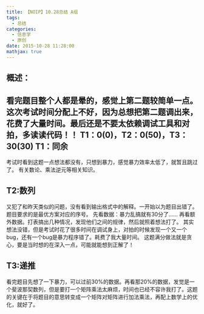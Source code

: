 ```yaml
---
title: 【NOIP】10.28总结 A组
tags:
  - 总结
categories:
  - 信息学
  - 原创
date: 2015-10-28 11:28:00
mathjax: true
---
```

概述：
--
看完题目整个人都是晕的，感觉上第二题较简单一点。
这次考试时间分配上不好，因为总想把第二题调出来，花费了大量时间。最后还是不要太依赖调试工具和对拍，多读读代码！！
T1：0(0)，T2：0(50)，T3：30(30)
T1：同余 
--
考试时看到这题一点想法都没有，只想到暴力，感觉暴力效率太低了，就暂且跳过了。
有关数论、乘法逆元等相关知识。

T2:数列
--
又犯了和昨天类似的问题，没有看到输出格式中的解释。一开始以为题目出错了。题目要求的是最优方案对应的序号。
先看数据：暴力乱搞就有30分了......
再看额外数据。打表搞出几种情况，发现他们之间的规律，然后就照着想法打了。
其实想法没错，但是考试时花了很多时间在调试身上，对拍的时候发现一个又一个bug，还有一个bug是暴力程序错了。耗费了我大量时间。
这题满分做法就是贪心，要是当时想的在深入一点，可能就能想到正解了！

T3:递推
--
看完题目先想了一下暴力，可以过前30%的数据。再看那20%的数据，发觉是一个斐波那契数列，但是要打一个矩阵乘法太麻烦，时间也已经不容许我打了。这题的关键在于将题目的意思转变成一个矩阵对矩阵进行加法乘法，再配上数学上的优化，就好了。